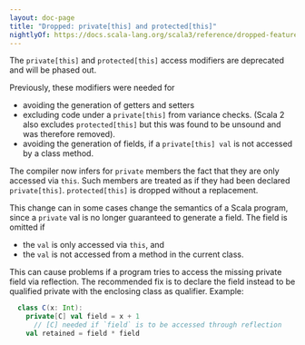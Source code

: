 ```yaml
---
layout: doc-page
title: "Dropped: private[this] and protected[this]"
nightlyOf: https://docs.scala-lang.org/scala3/reference/dropped-features/this-qualifier.html
---
```


The `private[this]` and `protected[this]` access modifiers are deprecated and will be phased out.

Previously, these modifiers were needed for

 - avoiding the generation of getters and setters
 - excluding code under a `private[this]` from variance checks. (Scala 2 also excludes `protected[this]` but this was found to be unsound and was therefore removed).
 - avoiding the generation of fields, if a `private[this] val` is not accessed
 by a class method.

The compiler now infers for `private` members the fact that they are only accessed via `this`. Such members are treated as if they had been declared `private[this]`. `protected[this]` is dropped without a replacement.

This change can in some cases change the semantics of a Scala program, since a
`private` val is no longer guaranteed to generate a field. The field
is omitted if

 - the `val` is only accessed via `this`, and
 - the `val` is not accessed from a method in the current class.

This can cause problems if a program tries to access the missing private field via reflection. The recommended fix is to declare the field instead to be qualified private with the enclosing class as qualifier. Example:
```scala
  class C(x: Int):
    private[C] val field = x + 1
      // [C] needed if `field` is to be accessed through reflection
    val retained = field * field
```


